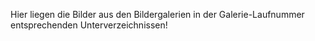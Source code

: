 Hier liegen die Bilder aus den Bildergalerien in der Galerie-Laufnummer entsprechenden Unterverzeichnissen!